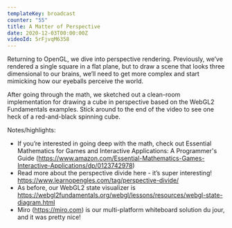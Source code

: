 ```yaml
---
templateKey: broadcast
counter: "55"
title: A Matter of Perspective
date: 2020-12-03T00:00:00Z
videoId: 5rFjvqM6358
---
```

Returning to OpenGL, we dive into perspective rendering. Previously, we’ve rendered a single square in a flat plane, but to draw a scene that looks three dimensional to our brains, we’ll need to get more complex and start mimicking how our eyeballs perceive the world.

After going through the math, we sketched out a clean-room implementation for drawing a cube in perspective based on the WebGL2 Fundamentals examples. Stick around to the end of the video to see one heck of a red-and-black spinning cube.

Notes/highlights:

- If you’re interested in going deep with the math, check out Essential Mathematics for Games and Interactive Applications: A Programmer's Guide (https://www.amazon.com/Essential-Mathematics-Games-Interactive-Applications/dp/0123742978)
- Read more about the perspective divide here - it’s super interesting! https://www.learnopengles.com/tag/perspective-divide/
- As before, our WebGL2 state visualizer is https://webgl2fundamentals.org/webgl/lessons/resources/webgl-state-diagram.html 
- Miro (https://miro.com) is our multi-platform whiteboard solution du jour, and it was pretty nice!
